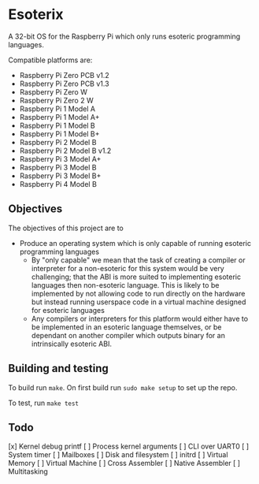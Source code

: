 # Esoterix

A 32-bit OS for the Raspberry Pi which only runs esoteric programming languages.

Compatible platforms are:
 - Raspberry Pi Zero PCB v1.2
 - Raspberry Pi Zero PCB v1.3
 - Raspberry Pi Zero W
 - Raspberry Pi Zero 2 W
 - Raspberry Pi 1 Model A
 - Raspberry Pi 1 Model A+
 - Raspberry Pi 1 Model B
 - Raspberry Pi 1 Model B+
 - Raspberry Pi 2 Model B
 - Raspberry Pi 2 Model B v1.2
 - Raspberry Pi 3 Model A+
 - Raspberry Pi 3 Model B
 - Raspberry Pi 3 Model B+
 - Raspberry Pi 4 Model B

## Objectives

The objectives of this project are to
 - Produce an operating system which is only capable of running esoteric programming languages
   - By "only capable" we mean that the task of creating a compiler or interpreter for a non-esoteric for this system would be very challenging; that the ABI is more suited to implementing esoteric languages then non-esoteric language. This is likely to be implemented by not allowing code to run directly on the hardware but instead running userspace code in a virtual machine designed for esoteric languages
   - Any compilers or interpreters for this platform would either have to be implemented in an esoteric language themselves, or be dependant on another compiler which outputs binary for an intrinsically esoteric ABI.

## Building and testing

To build run `make`. On first build run `sudo make setup` to set up the repo.

To test, run `make test`

## Todo

[x] Kernel debug printf
[ ] Process kernel arguments
[ ] CLI over UART0
[ ] System timer
[ ] Mailboxes
[ ] Disk and filesystem
[ ] initrd
[ ] Virtual Memory
[ ] Virtual Machine
[ ] Cross Assembler
[ ] Native Assembler
[ ] Multitasking

